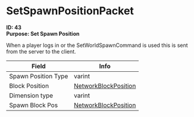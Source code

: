 # SetSpawnPositionPacket

**ID: 43**  
**Purpose: Set Spawn Position**  

When a player logs in or the SetWorldSpawnCommand is used this is sent from the server to the client.

<table><thead><tr><th>Field</th><th>Info</th></tr></thead><tbody>
<tr><td>Spawn Position Type</td><td>varint</td></tr>
<tr><td>Block Position</td><td><a href="../types/NetworkBlockPosition.md">NetworkBlockPosition</a></td></tr>
<tr><td>Dimension type</td><td>varint</td></tr>
<tr><td>Spawn Block Pos</td><td><a href="../types/NetworkBlockPosition.md">NetworkBlockPosition</a></td></tr>
</tbody></table>